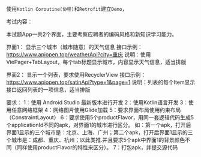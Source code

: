 使用`Kotlin Coroutine(协程)`和`Retrofit`建立`Demo`，

考试内容：

本试题App一共2个界面，主要考察应聘者的编码风格和新知识学习能力。

界面1：
显示三个城市（城市随意）的天气信息
接口示例：https://www.apiopen.top/weatherApi?city=重庆
说明：使用ViePager+TabLayout，每个tab标题显示城市，内容显示天气信息，适当排版

界面2：
显示一个列表，要求使用RecyclerView
接口示例：https://www.apiopen.top/satinApi?type=1&page=1
说明：列表的每个Item显示接口返回列表的一项信息，适当排版

要求：
1：使用 Android Studio 最新版本进行开发
2：使用Kotlin语言开发
3：使用任意网络框架
4：网络图片使用Glide加载
5：要求界面布局使用约束布局（ConstraintLayout）
6：要求使用5个productFlavor，用同一套逻辑代码生成5个applicationId不同的apk，对界面1的城市进行区分。
如：第一个apk，打开后界面1显示的三个城市是：北京、上海、广州；第二个apk，打开后界面1显示的三个城市是：成都、重庆、杭州；以此类推.并且要求5个apk中界面1的背景颜色不同（同样使用productFlavor的特性来区分）。
7：打包apk，并提交源代码